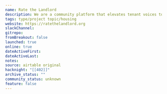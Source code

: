 ```yaml
---
name: Rate the Landlord
description: We are a community platform that elevates tenant voices to promote landlord accountability.
tags: type/project topic/housing
website: https://ratethelandlord.org
slackChannel: 
gitrepo: 
fromBreakout: false
launched: true
online: true
dateActiveFirst: 
dateActiveLast: 
notes: 
source: airtable original
hacknight: "[[402]]"
archive_status: ""
community_status: unknown
feature: false
---
```

